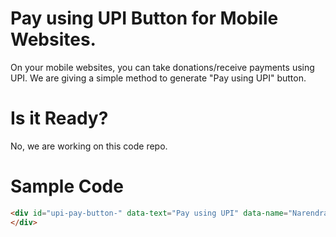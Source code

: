 # Pay using UPI Button for Mobile Websites.
On your mobile websites, you can take donations/receive payments using UPI. We are giving a simple method to generate "Pay using UPI" button.
  
# Is it Ready?
No, we are working on this code repo.

# Sample Code

```html
<div id="upi-pay-button-" data-text="Pay using UPI" data-name="Narendra Sisodiya" data-upi="9891341086@upi">
</div>
```

